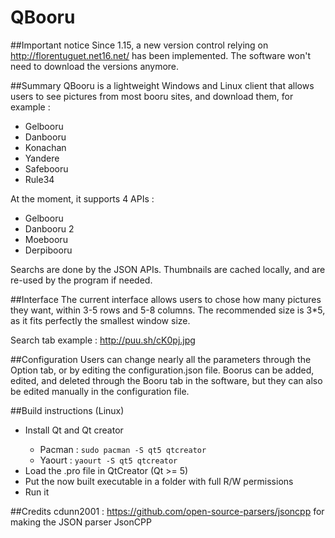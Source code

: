 # QBooru

##Important notice
Since 1.15, a new version control relying on http://florentuguet.net16.net/ has been implemented. The software won't need to download the versions anymore.

##Summary
QBooru is a lightweight Windows and Linux client that allows users to see pictures from most booru sites, and download them, for example :
<ul>
  <li>Gelbooru</li>
  <li>Danbooru</li>
  <li>Konachan</li>
  <li>Yandere</li>
  <li>Safebooru</li>
  <li>Rule34</li>
</ul>

At the moment, it supports 4 APIs :
<ul>
  <li>Gelbooru</li>
  <li>Danbooru 2</li>
  <li>Moebooru</li>
  <li>Derpibooru</li>
</ul>

Searchs are done by the JSON APIs. Thumbnails are cached locally, and are re-used by the program if needed.

##Interface
The current interface allows users to chose how many pictures they want, within 3-5 rows and 5-8 columns.
The recommended size is 3*5, as it fits perfectly the smallest window size.

Search tab example : http://puu.sh/cK0pj.jpg

##Configuration
Users can change nearly all the parameters through the Option tab, or by editing the configuration.json file.
Boorus can be added, edited, and deleted through the Booru tab in the software, but they can also be edited manually in the configuration file.

##Build instructions (Linux)
<ul>
  <li>Install Qt and Qt creator</li>
  <ul>
    <li>Pacman : <code>sudo pacman -S qt5 qtcreator</code></li>
    <li>Yaourt : <code>yaourt -S qt5 qtcreator</code></li>
  </ul>
  <li>Load the .pro file in QtCreator (Qt >= 5)</li>
  <li>Put the now built executable in a folder with full R/W permissions </li>
  <li>Run it</li>
</ul>

##Credits
cdunn2001 : https://github.com/open-source-parsers/jsoncpp for making the JSON parser JsonCPP
